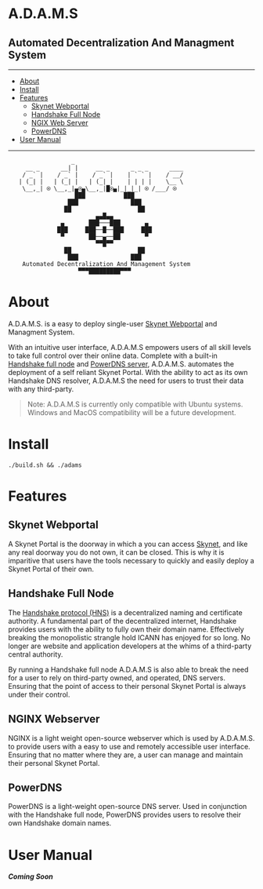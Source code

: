 # **A.D.A.M.S**
## **Automated Decentralization And Managment System**
***

- [About](#about)
- [Install](#how-to-run)
- [Features](#features)
  - [Skynet Webportal](#skynet-webportal)
  - [Handshake Full Node](#handshake-full-node)
  - [NGIX Web Server](#nginx-webserver)
  - [PowerDNS](#powerdns)
- [User Manual](#user-manual)

***
```
                  _                                    
     __ _      __| |     __ _      _ _ _      ____     
    / _` |    / _` |    / _` |    | ` ` |    / __/     
   | (_| |   | (_| |   | (_| |    | | | |    \__ \     
    \__,_| ⍟ \__,_|▄⍟▄\__,_|█⍟▄|_|_|_| ⍟ /___/ ⍟  
                   ███           ███                   
                 ███               ███                 
                ██                   ██                
                         ▄▄█▄▄                         
               ▄       ███───███       ▄               
              ███     ███──█──███     ███              
               ▀       ██──▄──██       ▀               
                         ▀▀█▀▀                         
                ██                   ██                
                 ███               ███                 
    Automated Decentralization And Management System   
                    ▀▀▀█████████▀▀▀                   
```

# **About**
A.D.A.M.S. is a easy to deploy single-user [Skynet Webportal](https://portal-docs.skynetlabs.com) and Managment System.

With an intuitive user interface, A.D.A.M.S empowers users of all skill levels to take full control over their online data. Complete with a built-in [Handshake full node](https://github.com/handshake-org/hsd) and [PowerDNS server](https://github.com/PowerDNS/pdns), A.D.A.M.S. automates the deployment of a self reliant Skynet Portal. With the ability to act as its own Handshake DNS resolver, A.D.A.M.S the need for users to trust their data with any third-party.

> Note: A.D.A.M.S is currently only compatible with Ubuntu systems. Windows and MacOS compatibility will be a future development.

# **Install**
```
./build.sh && ./adams
```

# **Features**

## **Skynet Webportal**
A Skynet Portal is the doorway in which a you can access [Skynet](https://skynetlabs.com/about), and like any real doorway you do not own, it can be closed. This is why it is imparitive that users have the tools necessary to quickly and easily deploy a Skynet Portal of their own.

## **Handshake Full Node**

The [Handshake protocol (HNS)](https://handshake.org/) is a decentralized naming and certificate authority. A fundamental part of the decentralized internet, Handshake provides users with the ability to fully own their domain name. Effectively breaking the monopolistic strangle hold ICANN has enjoyed for so long. No longer are website and application developers at the whims of a third-party central authority.

By running a Handshake full node A.D.A.M.S is also able to break the need for a user to rely on third-party owned, and operated, DNS servers. Ensuring that the point of access to their personal Skynet Portal is always under their control.

## **NGINX Webserver**
NGINX is a light weight open-source webserver which is used by A.D.A.M.S. to provide users with a easy to use and remotely accessible user interface. Ensuring that no matter where they are, a user can manage and maintain their personal Skynet Portal.

## **PowerDNS**
PowerDNS is a light-weight open-source DNS server. Used in conjunction with the Handshake full node, PowerDNS provides users to resolve their own Handshake domain names.

# **User Manual**
***Coming Soon***